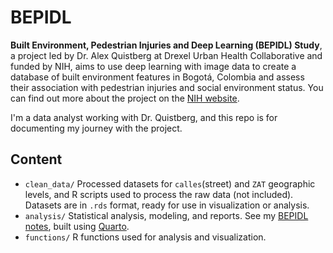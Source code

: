 # BEPIDL

**Built Environment, Pedestrian Injuries and Deep Learning (BEPIDL) Study**, a project led by Dr. Alex Quistberg at Drexel Urban Health Collaborative and funded by NIH, aims to use deep learning with image data to create a database of built environment features in Bogotá, Colombia and assess their association with pedestrian injuries and social environment status. You can find out more about the project on the [NIH website](https://reporter.nih.gov/project-details/10692708).

I'm a data analyst working with Dr. Quistberg, and this repo is for documenting my journey with the project.

## Content

-   `clean_data/` Processed datasets for `calles`(street) and `ZAT` geographic levels, and R scripts used to process the raw data (not included). Datasets are in `.rds` format, ready for use in visualization or analysis.
-   `analysis/` Statistical analysis, modeling, and reports. See my [BEPIDL notes](https://heli-xu.github.io/BEPIDL/), built using [Quarto](https://quarto.org/).
-   `functions/` R functions used for analysis and visualization.
